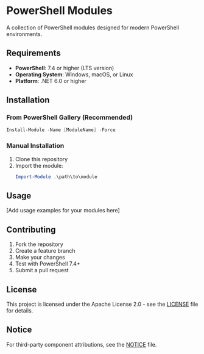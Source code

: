 # PowerShell Modules

A collection of PowerShell modules designed for modern PowerShell environments.

## Requirements

- **PowerShell**: 7.4 or higher (LTS version)
- **Operating System**: Windows, macOS, or Linux
- **Platform**: .NET 6.0 or higher

## Installation

### From PowerShell Gallery (Recommended)

```powershell
Install-Module -Name [ModuleName] -Force
```

### Manual Installation

1. Clone this repository
2. Import the module:
   ```powershell
   Import-Module .\path\to\module
   ```

## Usage

[Add usage examples for your modules here]

## Contributing

1. Fork the repository
2. Create a feature branch
3. Make your changes
4. Test with PowerShell 7.4+
5. Submit a pull request

## License

This project is licensed under the Apache License 2.0 - see the [LICENSE](LICENSE) file for details.

## Notice

For third-party component attributions, see the [NOTICE](NOTICE) file.
